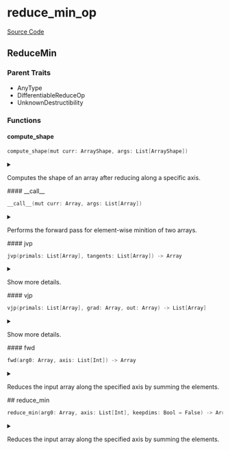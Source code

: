 



# reduce_min_op
  
[Source Code](https://github.com/endia-ai/Endia/tree/main/endia/functional/reduce_ops/reduce_min_op.mojo)  
  

## ReduceMin
  
  
  

### Parent Traits
  

- AnyType
- DifferentiableReduceOp
- UnknownDestructibility
  

### Functions

#### compute_shape


```swift
compute_shape(mut curr: ArrayShape, args: List[ArrayShape])
```  
<details markdown="1" style="border: none; bg-color: none; box-shadow: none;">  
<summary style="border: none; bg-color: none; box-shadow: none;">  
  
Computes the shape of an array after reducing along a specific axis.  
</summary>  
  
#### Args:  

* curr `ArrayShape`: The ArrayShape to store the result of the computation.
* args `List[ArrayShape]`: The ArrayShape to reduce, and the axis to reduce along encoded in an ArrayShape.
  
  


#### Constraints:
- The axis must be a valid axis of the ArrayShape (args[0]).
- The number of axis must not exceed the number of dimensions of the ArrayShape (args[0]).  
</details>
#### __call__


```swift
__call__(mut curr: Array, args: List[Array])
```  
<details markdown="1" style="border: none; bg-color: none; box-shadow: none;">  
<summary style="border: none; bg-color: none; box-shadow: none;">  
  
Performs the forward pass for element-wise minition of two arrays.  
</summary>  
  
#### Args:  

* curr `Array`: The current array to store the result (modified in-place).
* args `List[Array]`: A list containing the input arrays.
  
  


Computes the sum of the input arrays and stores the result in the current array.
Initializes the current array if not already set up.

#### Note:
This function assumes that the shape and data of the args are already set up.
If the current array (curr) is not initialized, it computes the shape based on the input array and the axis and sets up the data accordingly.  
</details>
#### jvp


```swift
jvp(primals: List[Array], tangents: List[Array]) -> Array
```  
<details markdown="1" style="border: none; bg-color: none; box-shadow: none;">  
<summary style="border: none; bg-color: none; box-shadow: none;">  
  
Show more details.  
</summary>  
  
#### Args:  

* primals `List[Array]`
* tangents `List[Array]`
  
#### Returns:  
  
Type: `Array`  
  
  
</details>
#### vjp


```swift
vjp(primals: List[Array], grad: Array, out: Array) -> List[Array]
```  
<details markdown="1" style="border: none; bg-color: none; box-shadow: none;">  
<summary style="border: none; bg-color: none; box-shadow: none;">  
  
Show more details.  
</summary>  
  
#### Args:  

* primals `List[Array]`
* grad `Array`
* out `Array`
  
#### Returns:  
  
Type: `List[Array]`  
  
  
</details>
#### fwd


```swift
fwd(arg0: Array, axis: List[Int]) -> Array
```  
<details markdown="1" style="border: none; bg-color: none; box-shadow: none;">  
<summary style="border: none; bg-color: none; box-shadow: none;">  
  
Reduces the input array along the specified axis by summing the elements.  
</summary>  
  
#### Args:  

* arg0 `Array`: The input array.
* axis `List[Int]`: The axis along which to reduce the array.
  
#### Returns:  
  
An array containing the sum of the input array along the specified axis.  
Type: `Array`  
  
  


#### Examples:
```python
a = Array([[1, 2], [3, 4]])
result = reduce_min(a, List(0))
print(result)
```

#### Note:
This function supports:
- Automatic differentiation (forward and reverse modes).
- Complex valued arguments.  
</details>
## reduce_min


```swift
reduce_min(arg0: Array, axis: List[Int], keepdims: Bool = False) -> Array
```  
<details markdown="1" style="border: none; bg-color: none; box-shadow: none;">  
<summary style="border: none; bg-color: none; box-shadow: none;">  
  
Reduces the input array along the specified axis by summing the elements.  
</summary>  
  
#### Args:  

* arg0 `Array`: The input array.
* axis `List[Int]`: The axis along which to reduce the array.
* keepdims `Bool`: If True, retains the reduced dimensions with length 1. Default: False
  
#### Returns:  
  
An array containing the sum of the input array along the specified axis.  
Type: `Array`  
  
  


#### Examples:
```python
a = Array([[1, 2], [3, 4]])
result = reduce_min(a, List(0))
print(result)
```

#### Note:
This function supports:
- Automatic differentiation (forward and reverse modes).
- Complex valued arguments.  
</details>